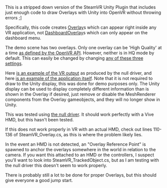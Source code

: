 This is a stripped down version of the SteamVR Unity Plugin that includes just enough code to draw Overlays with Unity into OpenVR without throwing errors ;]

Specifically, this code creates [Overlay](https://github.com/ValveSoftware/openvr/wiki/IVROverlay::CreateOverlay)s which can appear right inside any VR application, not [DashboardOverlay](https://github.com/ValveSoftware/openvr/wiki/IVROverlay::CreateDashboardOverlay)s which can only appear on the dashboard menu.

The demo scene has two overlays. Only one overlay can be 'High Quality' at a time [as defined by the OpenVR API](https://github.com/ValveSoftware/openvr/wiki/IVROverlay::SetHighQualityOverlay).
However, neither is in HQ mode by default. This can easily be changed by changing [any of these three settings](http://i.imgur.com/6SM7aab.png).

Here [is an example of the VR output](http://i.imgur.com/MMpTG20.jpg) as produced by the null driver, and here [is an example of the application itself](http://i.imgur.com/X1ju7lj.png).
Note that it is not required to draw to the Unity display, this was done for demo purposes only. The Unity display can be used to display completely different information than is shown in the Overlay if desired, just remove or disable the MeshRenderer components from the Overlay gameobjects, and they will no longer show in Unity.

This was tested using [the null driver](https://www.reddit.com/r/SteamVR/comments/4i40k7/cant_get_steamvr_to_work_with_null_driver/d2uxgh5). It should work perfectly with a Vive HMD, but this hasn't been tested.

If this does not work properly in VR with an actual HMD, check out lines 110-136 of SteamVR_Overlay.cs, as this is where the problem likely lies.

In the event an HMD is not detected, an "Overlay Reference Point" is spawned to anchor the overlays somewhere in the world in relation to the camera.
If you want this attached to an HMD or the controllers, I suspect you'll want to look into SteamVR_TrackedObject.cs, but as I am testing with the null driver this doesn't seem to work properly.

There is probably still a lot to be done for proper Overlays, but this should give everyone a good jump start.